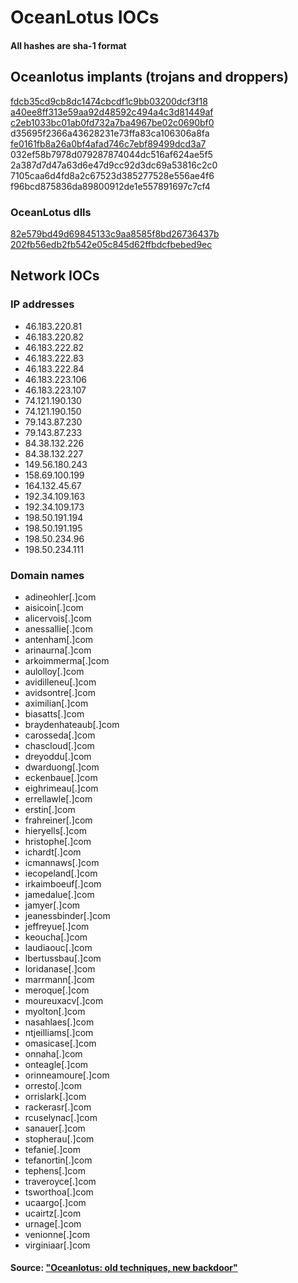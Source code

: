 # OceanLotus IOCs

#### All hashes are sha-1 format

## Oceanlotus implants (trojans and droppers)

[fdcb35cd9cb8dc1474cbcdf1c9bb03200dcf3f18](https://www.virustotal.com/es/file/4ab2df974e5e563f611d7267916a00c18f819f5b8770ffcfadc5e1959047fb8e/analysis/)  
[a40ee8ff313e59aa92d48592c494a4c3d81449af](https://www.virustotal.com/es/file/bdb83301a470d202480274df161638f83f8f26e7dda131a11b89a5a3d8259c73/analysis/)  
[c2eb1033bc01ab0fd732a7ba4967be02c0690bf0](https://www.virustotal.com/es/file/8f00c2dab8cc32e0052b7779de0bdc8faa385e890415555e86efdfc3b01cc504/analysis/)  
d35695f2366a43628231e73ffa83ca106306a8fa  
[fe0161fb8a26a0bf4afad746c7ebf89499dcd3a7](https://www.virustotal.com/es/file/a17d4568ad5f745d36fc17846d3e0edf63d4e3c9fccb9861579e957f7a560217/analysis/)  
032ef58b7978d079287874044dc516af624ae5f5  
2a387d7d47a63d6e47d9cc92d3dc69a53816c2c0  
7105caa6d4fd8a2c67523d385277528e556ae4f6  
f96bcd875836da89800912de1e557891697c7cf4  

### OceanLotus dlls

[82e579bd49d69845133c9aa8585f8bd26736437b](https://www.virustotal.com/es/file/06dec0082eac094dc0b4b3de8854f190f1d3112dada0d414d9a085a0ee309199/analysis/)  
[202fb56edb2fb542e05c845d62ffbdcfbebed9ec](https://www.virustotal.com/es/file/4ce7c9e9ca6f785921921de4d0b75c5436cd0d760ac71ddb30b8c5a610ae34dd/analysis/)  

## Network IOCs

### IP addresses

* 46.183.220.81  
* 46.183.220.82  
* 46.183.222.82
* 46.183.222.83
* 46.183.222.84
* 46.183.223.106
* 46.183.223.107
* 74.121.190.130
* 74.121.190.150
* 79.143.87.230
* 79.143.87.233
* 84.38.132.226
* 84.38.132.227
* 149.56.180.243
* 158.69.100.199
* 164.132.45.67
* 192.34.109.163
* 192.34.109.173
* 198.50.191.194
* 198.50.191.195
* 198.50.234.96
* 198.50.234.111

### Domain names

* adineohler[.]com
* aisicoin[.]com
* alicervois[.]com
* anessallie[.]com
* antenham[.]com
* arinaurna[.]com
* arkoimmerma[.]com
* aulolloy[.]com
* avidilleneu[.]com
* avidsontre[.]com
* aximilian[.]com
* biasatts[.]com
* braydenhateaub[.]com
* carosseda[.]com
* chascloud[.]com
* dreyoddu[.]com
* dwarduong[.]com
* eckenbaue[.]com
* eighrimeau[.]com
* errellawle[.]com
* erstin[.]com
* frahreiner[.]com
* hieryells[.]com
* hristophe[.]com
* ichardt[.]com
* icmannaws[.]com
* iecopeland[.]com
* irkaimboeuf[.]com
* jamedalue[.]com
* jamyer[.]com
* jeanessbinder[.]com
* jeffreyue[.]com
* keoucha[.]com
* laudiaouc[.]com
* lbertussbau[.]com
* loridanase[.]com
* marrmann[.]com
* meroque[.]com
* moureuxacv[.]com
* myolton[.]com
* nasahlaes[.]com
* ntjeilliams[.]com
* omasicase[.]com
* onnaha[.]com
* onteagle[.]com
* orinneamoure[.]com
* orresto[.]com
* orrislark[.]com
* rackerasr[.]com
* rcuselynac[.]com
* sanauer[.]com
* stopherau[.]com
* tefanie[.]com
* tefanortin[.]com
* tephens[.]com
* traveroyce[.]com
* tsworthoa[.]com
* ucaargo[.]com
* ucairtz[.]com
* urnage[.]com
* venionne[.]com
* virginiaar[.]com

#### Source: ["Oceanlotus: old techniques, new backdoor"](https://www.welivesecurity.com/wp-content/uploads/2018/03/ESET_OceanLotus.pdf)  



